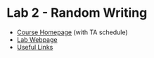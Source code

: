 # Lab 2 - Random Writing
 * [Course Homepage](http://cs.williams.edu/~cs136/index.html) (with TA schedule)
 * [Lab Webpage](https://williams-cs.github.io/cs136-f19-www/labs/wordgen.html)
 * [Useful Links](https://williams-cs.github.io/cs136-f19-www/links.html)

